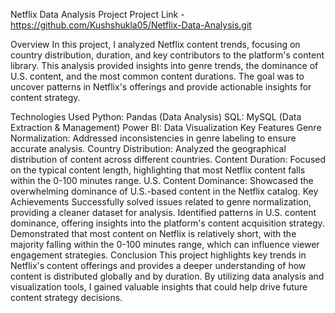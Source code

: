 Netflix Data Analysis Project
Project Link - https://github.com/Kushshukla05/Netflix-Data-Analysis.git

Overview
In this project, I analyzed Netflix content trends, focusing on country distribution, duration, and key contributors to the platform's content library. This analysis provided insights into genre trends, the dominance of U.S. content, and the most common content durations. The goal was to uncover patterns in Netflix's offerings and provide actionable insights for content strategy.

Technologies Used
Python: Pandas (Data Analysis)
SQL: MySQL (Data Extraction & Management)
Power BI: Data Visualization
Key Features
Genre Normalization: Addressed inconsistencies in genre labeling to ensure accurate analysis.
Country Distribution: Analyzed the geographical distribution of content across different countries.
Content Duration: Focused on the typical content length, highlighting that most Netflix content falls within the 0-100 minutes range.
U.S. Content Dominance: Showcased the overwhelming dominance of U.S.-based content in the Netflix catalog.
Key Achievements
Successfully solved issues related to genre normalization, providing a cleaner dataset for analysis.
Identified patterns in U.S. content dominance, offering insights into the platform's content acquisition strategy.
Demonstrated that most content on Netflix is relatively short, with the majority falling within the 0-100 minutes range, which can influence viewer engagement strategies.
Conclusion
This project highlights key trends in Netflix's content offerings and provides a deeper understanding of how content is distributed globally and by duration. By utilizing data analysis and visualization tools, I gained valuable insights that could help drive future content strategy decisions.
